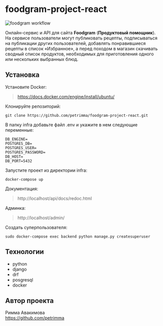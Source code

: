 # foodgram-project-react

![foodgram workflow](https://github.com/petrimma/foodgram-project-react/actions/workflows/foodgram-workflow.yml/badge.svg)

Онлайн-сервис и API для сайта **Foodgram** (**Продуктовый помощник**). На  сервисе пользователи могут публиковать рецепты, подписываться на публикации других пользователей, добавлять понравившиеся рецепты в список «Избранное», а перед походом в магазин скачивать сводный список продуктов, необходимых для приготовления одного или нескольких выбранных блюд.

## Установка

Установите Docker:
> https://docs.docker.com/engine/install/ubuntu/

Клонируйте репозиторий: 
```
git clone https://github.com/petrimma/foodgram-project-react.git
```

В папку infra добавьте файл .env и укажите в нем следующие переменные:
```
DB_ENGINE=  
POSTGRES_DB=   
POSTGRES_USER=  
POSTGRES_PASSWORD=  
DB_HOST=  
DB_PORT=5432  
```

Запустите проект из директории infra:
```
docker-compose up
```

Документация:  
> http://localhost/api/docs/redoc.html

Админка:
>  http://localhost/admin/

Создать суперпользователя:
```
sudo docker-compose exec backend python manage.py createsuperuser 
```

## Технологии
- python
- django
- drf
- posgresql
- docker

## Автор проекта 
Римма Авакимова   
https://github.com/petrimma

